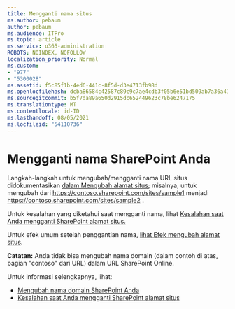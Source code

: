 ```yaml
---
title: Mengganti nama situs
ms.author: pebaum
author: pebaum
ms.audience: ITPro
ms.topic: article
ms.service: o365-administration
ROBOTS: NOINDEX, NOFOLLOW
localization_priority: Normal
ms.custom:
- "977"
- "5300028"
ms.assetid: f5c85f1b-4ed6-441c-8f5d-d3e4713fb98d
ms.openlocfilehash: dcba86584c42587c89c9c7ae4cdb3f05b6e51bd509ab7a36a41de2ac00f8f391
ms.sourcegitcommit: b5f7da89a650d2915dc652449623c78be6247175
ms.translationtype: MT
ms.contentlocale: id-ID
ms.lasthandoff: 08/05/2021
ms.locfileid: "54110736"
---
```

# <a name="rename-a-sharepoint-site"></a>Mengganti nama SharePoint Anda

Langkah-langkah untuk mengubah/mengganti nama URL situs didokumentasikan [dalam Mengubah alamat situs](https://docs.microsoft.com/sharepoint/change-site-address); misalnya, untuk mengubah dari https://contoso.sharepoint.com/sites/sample1 menjadi https://contoso.sharepoint.com/sites/sample2 .

Untuk kesalahan yang diketahui saat mengganti nama, lihat [Kesalahan saat Anda mengganti SharePoint alamat situs.](https://support.office.com/article/errors-when-you-rename-a-sharepoint-site-address-165b7c11-1325-4813-b160-ecbe87bc1a86)

Untuk efek umum setelah penggantian nama, [lihat Efek mengubah alamat situs](https://docs.microsoft.com/sharepoint/change-site-address#effects-of-changing-a-site-address).

**Catatan:** Anda tidak bisa mengubah nama domain (dalam contoh di atas, bagian "contoso" dari URL) dalam URL SharePoint Online. 

Untuk informasi selengkapnya, lihat:

- [Mengubah nama domain SharePoint Anda](https://go.microsoft.com/fwlink/?Linkid=2018696)
- [Kesalahan saat Anda mengganti SharePoint alamat situs](https://support.office.com/article/errors-when-you-rename-a-sharepoint-site-address-165b7c11-1325-4813-b160-ecbe87bc1a86)
